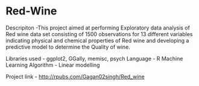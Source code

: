 # Red-Wine
Descripiton -This project aimed at performing Exploratory data analysis of Red wine data set consisting of 1500 observations for 13 different variables indicating physical and chemical properties of Red wine and developing a predictive model to determine the Quality of wine.

Libraries used - ggplot2, GGally, memisc, psych
Language - R
Machine Learning Algorithm - Linear modelling

Project link - http://rpubs.com/Gagan02singh/Red_wine

